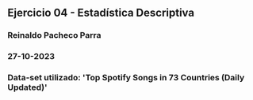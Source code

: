 ## Ejercicio 04 - Estadística Descriptiva

### Reinaldo Pacheco Parra
### 27-10-2023
### Data-set utilizado: 'Top Spotify Songs in 73 Countries (Daily Updated)'